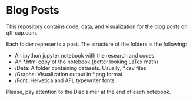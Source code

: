 # Blog Posts

This repository contains code, data, and visualization for the blog posts on qfl-cap.com.

Each folder represents a post. The structure of the folders is the following:
 - An ipython jupyter notebook with the research and codes.
 - An \*.html copy of the notebook (better looking LaTex math) 
 - /Data: A folder containing datasets. Usually, \*.csv files
 - /Graphs: Visualization output in \*.png format
 - /Font: Helvetica and AFL typewriter fonts
 
Please, pay attention to the Disclaimer at the end of each notebook. 

